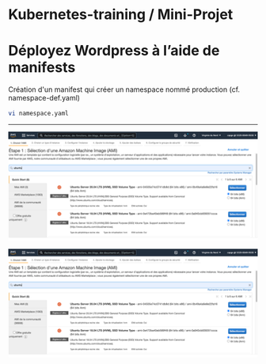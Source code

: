 # Kubernetes-training / Mini-Projet
# Déployez Wordpress à l’aide de manifests

Création d'un manifest qui créer un namespace nommé production (cf. namespace-def.yaml)
```sh
vi namespace.yaml
```
********************************
![Screenshot](sources\IMG-001.png)

![image](sources\IMG-001.png)


